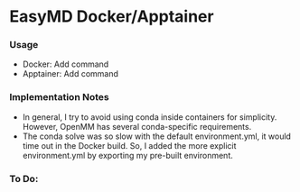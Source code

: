 # EasyMD Docker/Apptainer

### Usage
- Docker: Add command
- Apptainer: Add command


### Implementation Notes
- In general, I try to avoid using conda inside containers for simplicity. However, OpenMM has several conda-specific requirements.
- The conda solve was so slow with the default environment.yml, it would time out in the Docker build. So, I added the more explicit environment.yml by exporting my pre-built environment.

### To Do:
